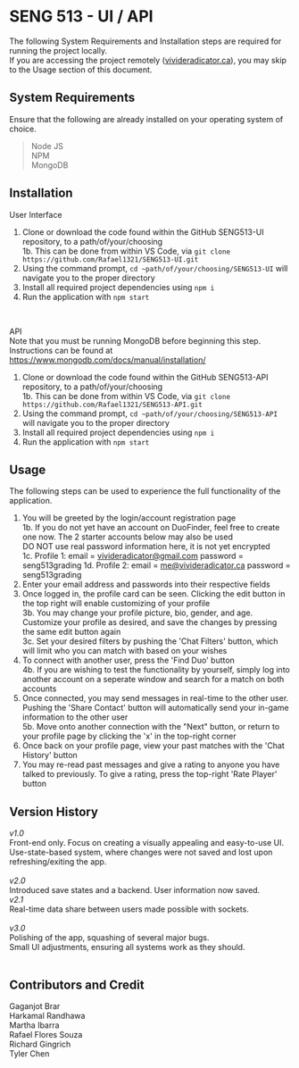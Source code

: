 # SENG 513 - UI / API

The following System Requirements and Installation steps are required for running the project locally. </br>
If you are accessing the project remotely ([vivideradicator.ca](http://www.vivideradicator.ca)), you may skip to the Usage section of this document. </br>

## System Requirements
Ensure that the following are already installed on your operating system of choice. </br>
> Node JS </br>
> NPM </br>
> MongoDB

## Installation
User Interface
1. Clone or download the code found within the GitHub SENG513-UI repository, to a path/of/your/choosing </br>
1b. This can be done from within VS Code, via `git clone https://github.com/Rafael1321/SENG513-UI.git` </br>
2. Using the command prompt, `cd ~path/of/your/choosing/SENG513-UI` will navigate you to the proper directory </br>
3. Install all required project dependencies using `npm i` </br>
4. Run the application with `npm start` </br>
</br>

API <br>
Note that you must be running MongoDB before beginning this step. </br> 
Instructions can be found at https://www.mongodb.com/docs/manual/installation/ </br>
1. Clone or download the code found within the GitHub SENG513-API repository, to a path/of/your/choosing </br>
1b. This can be done from within VS Code, via `git clone https://github.com/Rafael1321/SENG513-API.git` </br>
2. Using the command prompt, `cd ~path/of/your/choosing/SENG513-API` will navigate you to the proper directory </br>
3. Install all required project dependencies using `npm i` </br>
4. Run the application with `npm start` </br> 

## Usage
The following steps can be used to experience the full functionality of the application. </br>

1. You will be greeted by the login/account registration page <br>
1b. If you do not yet have an account on DuoFinder, feel free to create one now. The 2 starter accounts below may also be used <br>
DO NOT use real password information here, it is not yet encrypted <br>
1c. Profile 1: email = vivideradicator@gmail.com password = seng513grading
1d. Profile 2: email = me@vivideradicator.ca password = seng513grading
2. Enter your email address and passwords into their respective fields <br>
3. Once logged in, the profile card can be seen. Clicking the edit button in the top right will enable customizing of your profile <br>
3b. You may change your profile picture, bio, gender, and age. Customize your profile as desired, and save the changes by pressing the same edit button again <br>
3c. Set your desired filters by pushing the 'Chat Filters' button, which will limit who you can match with based on your wishes <br>
4. To connect with another user, press the 'Find Duo' button <br>
4b. If you are wishing to test the functionality by yourself, simply log into another account on a seperate window and search for a match on both accounts <br>
5. Once connected, you may send messages in real-time to the other user. Pushing the 'Share Contact' button will automatically send your in-game information to the other user <br>
5b. Move onto another connection with the "Next" button, or return to your profile page by clicking the 'x' in the top-right corner <br>
6. Once back on your profile page, view your past matches with the 'Chat History' button <br>
7. You may re-read past messages and give a rating to anyone you have talked to previously. To give a rating, press the top-right 'Rate Player' button <br>

## Version History
*v1.0* <br>
Front-end only. Focus on creating a visually appealing and easy-to-use UI. <br>
Use-state-based system, where changes were not saved and lost upon refreshing/exiting the app. <br>
<br>
*v2.0* </br>
Introduced save states and a backend. User information now saved. <br>
*v2.1* </br>
Real-time data share between users made possible with sockets. <br>
<br>
*v3.0* <br>
Polishing of the app, squashing of several major bugs.  <br>
Small UI adjustments, ensuring all systems work as they should. <br>
<br>


## Contributors and Credit
Gaganjot Brar <br>
Harkamal Randhawa <br>
Martha Ibarra <br>
Rafael Flores Souza <br>
Richard Gingrich <br>
Tyler Chen 
